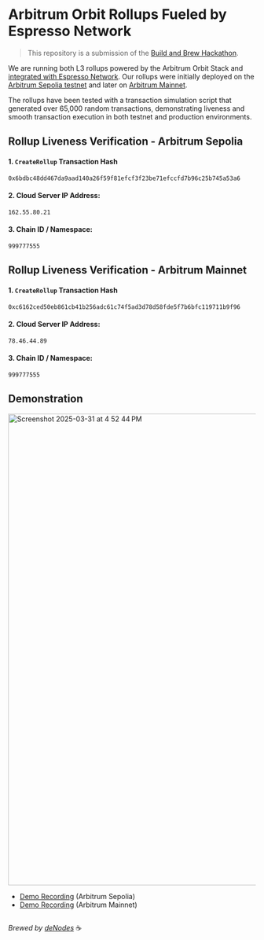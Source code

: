 # Arbitrum Orbit Rollups Fueled by Espresso Network
> This repository is a submission of the [Build and Brew Hackathon](https://dorahacks.io/hackathon/build-and-brew).

We are running both L3 rollups powered by the Arbitrum Orbit Stack and [integrated with Espresso Network](https://docs.espressosys.com/network/guides/using-the-espresso-network/using-the-espresso-network-as-an-arbitrum-orbit-chain). Our rollups were initially deployed on the [Arbitrum Sepolia testnet](https://sepolia.arbiscan.io/tx/0x6bdbc48dd467da9aad140a26f59f81efcf3f23be71efccfd7b96c25b745a53a6) and later on [Arbitrum Mainnet](https://arbiscan.io/tx/0xc6162ced50eb861cb41b256adc61c74f5ad3d78d58fde5f7b6bfc119711b9f96). 

The rollups have been tested with a transaction simulation script that generated over 65,000 random transactions, demonstrating liveness and smooth transaction execution in both testnet and production environments.

## Rollup Liveness Verification - Arbitrum Sepolia

#### 1. `CreateRollup` Transaction Hash
`0x6bdbc48dd467da9aad140a26f59f81efcf3f23be71efccfd7b96c25b745a53a6`
#### 2. Cloud Server IP Address:
`162.55.80.21`
#### 3. Chain ID / Namespace:
`999777555`

## Rollup Liveness Verification - Arbitrum Mainnet

#### 1. `CreateRollup` Transaction Hash
`0xc6162ced50eb861cb41b256adc61c74f5ad3d78d58fde5f7b6bfc119711b9f96`
#### 2. Cloud Server IP Address:
`78.46.44.89`
#### 3. Chain ID / Namespace:
`999777555`

## Demonstration

<img width="960" alt="Screenshot 2025-03-31 at 4 52 44 PM" src="https://github.com/user-attachments/assets/8411ba61-4e0a-40d4-b114-f935be2d7664" />

- [Demo Recording](https://youtu.be/2-UFYsHVv7U) (Arbitrum Sepolia)
- [Demo Recording](https://www.youtube.com/watch?v=K2Wx1jL-fIs) (Arbitrum Mainnet)

##

*Brewed by [deNodes](https://x.com/denodes_io)* ☕️
